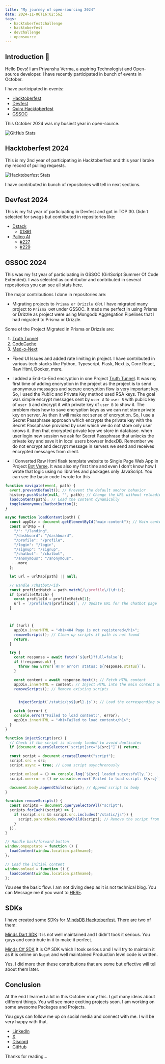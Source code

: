 ```yaml
---
title: "My journey of open-sourcing 2024"
date: 2024-11-06T16:02:56Z
tags:
  - hacktoberfestchallenge
  - hacktoberfest
  - devchallenge
  - opensource
---
```


## Introduction 👋

Hello Devs!
I am Priyanshu Verma, a aspiring Technologist and Open-source developer. I have recently participated in bunch of events in October.

I have participated in events:
- [Hacktoberfest](https://hacktoberfest.com/)
- [Devfest](https://devfest.ai/)
- [Quira Hacktoberfest](https://quira.sh/quests/creator/details?questId=21)
- [GSSOC](https://gssoc.girlscript.tech/)



This October 2024 was my busiest year in open-source.

![GitHub Stats](https://dev-to-uploads.s3.amazonaws.com/uploads/articles/052jchu61ihha7w6ktmz.png)

## Hacktoberfest 2024
This is my 2nd year of participating in Hacktoberfest and this year I broke my record of pulling requests.

![Hacktoberfest Stats](https://dev-to-uploads.s3.amazonaws.com/uploads/articles/6rwcjq36gw5cb2k2720c.png)

I have contributed in bunch of repositories will tell in next sections.


## Devfest 2024
This is my 1st year of participating in Devfest and got in TOP 30. Didn't selected for swags but contributed in repositories like:
- [Dstack](https://github.com/dstackai/dstack)
  * [#1891](https://github.com/dstackai/dstack/pull/1819)
- [Palico AI](https://github.com/palico-ai/palico-ai)
  * [#227](https://github.com/palico-ai/palico-ai/pull/227) 
  * [#229](https://github.com/palico-ai/palico-ai/pull/229)

## GSSOC 2024
This was my 1st year of participating in GSSOC (GirlScript Summer Of Code Extended). I was selected as contributor and contributed in several repositories you can see all stats [here](https://gssoc.girlscript.tech/leaderboard?year=2024&username=priyanshuverma-dev).

The major contributions I done in repositories are:

- Migrating projects to `Prisma or Drizzle ORM`. I have migrated many project to `Prisma ORM` under GSSOC. It made me perfect in using Prisma or Drizzle as project were using Mongodb Aggregation Pipelines that I had migrated to Prisma or Drizzle.

Some of the Project Migrated in Prisma or Drizzle are:
1. [Truth Tunnel](https://github.com/MitulSonagara/truth-tunnel/pull/40)
2. [CodeCache](https://github.com/notsoocool/codecache/pull/29)
3. [Med-o-Next](https://github.com/Megh2005/Med-o-Next/pull/112)

- Fixed UI Issues and added rate limiting in project. I have contributed in various tech stacks like Python, Typescript, Flask, Next.js, Core React, Raw Html, Docker, more.


- I added a End-to-End encryption in one Project [Truth Tunnel](https://github.com/MitulSonagara/truth-tunnel). It was my first time of adding encryption in the project as the project is to send anonymous messages and secure encryption flow is very important key. So, I used the Public and Private Key method used RSA keys. 
The goal was simple encrypt messages sent by `user A` to `user B` with public key of `user B` and decrypt it with private key of `user B` to show it. The problem rises how to save encryption keys as we can not store private key on server. As then it will make not sense of encryption.
So, I use a Secret Passphrase approach which encrypts the private key with the Secret Passphrase provided by user which we do not store only user knows it. then that encrypted private key we store in database. when user login new session we ask for Secret Passphrase that unlocks the private key and save it in local users browser IndexDB. Remember we do not encrypt and decrypt message in servers we send and receives encrypted messages from client.

- I Converted Raw Html flask template website to Single Page Web App in Project [Bot Verse](https://github.com/kom-senapati/bot-verse). It was also my first time and even I don't know how I wrote that logic using no libraries and packages only JavaScript. You can see the basic code I wrote for this 
~~~javascript
function navigate(event, path) {
  event.preventDefault(); // Prevent the default anchor behavior
  history.pushState(null, "", path); // Change the URL without reloading the page
  loadContent(path); // Load the content dynamically
  toggleAnonymousChatbotButton();
}

async function loadContent(path) {
  const appDiv = document.getElementById("main-content"); // Main content area
  const urlMap = {
    "/": "/landing",
    "/dashboard": "/dashboard",
    "/profile": "/profile",
    "/login": "/login",
    "/signup": "/signup",
    "/chatbot": "/chatbot",
    "/anonymous": "/anonymous",
   ...more
  };

  let url = urlMap[path] || null;

  // Handle /chatbot/<id>
  const profiletMatch = path.match(/\/profile\/(\d+)/);
  if (profiletMatch) {
    const profileId = profiletMatch[1];
    url = `/profile/${profileId}`; // Update URL for the chatbot page
  }



  if (!url) {
    appDiv.innerHTML = "<h1>404 Page is not registered</h1>";
    removeScripts(); // Clean up scripts if path is not found
    return;
  }

  try {
    const response = await fetch(`${url}?full=false`);
    if (!response.ok) {
      throw new Error(`HTTP error! status: ${response.status}`);
    }

    const content = await response.text(); // Fetch HTML content
    appDiv.innerHTML = content; // Inject HTML into the main content area
    removeScripts(); // Remove existing scripts


      injectScript(`/static/js${url}.js`); // Load the corresponding script

  } catch (error) {
    console.error("Failed to load content:", error);
    appDiv.innerHTML = "<h1>Failed to load content</h1>";
  }
}

function injectScript(src) {
  // Check if the script is already loaded to avoid duplicates
  if (document.querySelector(`script[src="${src}"]`)) return;

  const script = document.createElement("script");
  script.src = src;
  script.async = true; // Load script asynchronously

  script.onload = () => console.log(`${src} loaded successfully.`);
  script.onerror = () => console.error(`Failed to load script: ${src}`);

  document.body.appendChild(script); // Append script to body
}

function removeScripts() {
  const scripts = document.querySelectorAll("script");
  scripts.forEach((script) => {
    if (script.src && script.src.includes("/static/js")) {
      script.parentNode.removeChild(script); // Remove the script from the DOM
    }
  });
}

// Handle back/forward button
window.onpopstate = function () {
  loadContent(window.location.pathname);
};

// Load the initial content
window.onload = function () {
  loadContent(window.location.pathname);
};

~~~

You see the basic flow. I am not diving deep as it is not technical blog.
You can Message me if you want to [HERE](https://www.linkedin.com/in/priyanshu-verma-dev/).


## SDKs
I have created some SDKs for [MindsDB Hacktoberfest](https://mindsdb.com/hacktoberfest). There are two of them:

[Minds Dart SDK](https://github.com/priyanshuverma-dev/minds_sdk) It is not well maintained and I didn't took it serious. You guys and contribute in it to make it perfect.

[Minds C# SDK](https://github.com/priyanshuverma-dev/Minds.SDK) It is C# SDK which I took serious and I will try to maintain it as it is online on `Nugut` and well maintained Production level code is written.


Yes, I did more then these contributions that are some but effective will tell about them later. 

## Conclusion
At the end I learned a lot in this October many this. I got many ideas about different things. You will see more exciting projects soon. I am working on some awesome Packages and Projects.

You guys can follow me up on social media and connect with me. I will be very happy with that.

- [LinkedIn](https://www.linkedin.com/in/priyanshu-verma-dev/)
- [X](https://x.com/pvdev)
- [Discord](https://discord.com/channels/@me/priyanshu_verma/)
- [GitHub](https://github.com/priyanshuverma-dev/)

Thanks for reading...





 